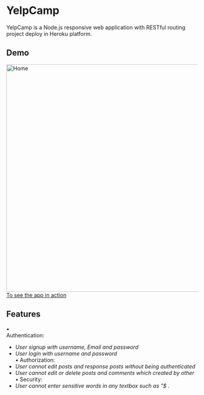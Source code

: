 # YelpCamp

YelpCamp is a Node.js responsive web application with RESTful routing project deploy in Heroku platform.
## Demo
<img alt="Home" src="https://github.com/ja841014/YelpCamp/blob/master/image/Home.png" width="600">
<a href="https://fast-woodland-44234.herokuapp.com/">To see the app in action</a>

## Features
• <br>Authentication:</br>   
*   _User signup with username, Email and password_   
*   _User login with username and password_   
• Authorization:    
*   _User cannot edit posts and response posts without being authenticated_    
*   _User cannot edit or delete posts and comments which created by other_  
• Security: 
*   _User cannot enter sensitive words in any textbox such as "$ . <script> "_    
• Four basic operations - CRUD  
*   _Create, read, update and delete campgrounds_   
*   _Display campgrounds on the Mapbox_     
• Pop up flash messages communicate information with the users  

## Built with

### Frontend
• <a href="https://ejs.co/">ejs</a>     
• <a href="https://getbootstrap.com/docs/4.0/getting-started/introduction/">Bootstrap</a>   
• <a href="https://www.mapbox.com/">Mapbox</a>  
### Backend
• <a href="https://www.mongodb.com/cloud/atlas">MongoDB Atlas</a>   
• <a href="https://cloudinary.com/">Cloudinary</a>  
• <a href="https://expressjs.com/">Express</a>  
• <a href="http://www.passportjs.org/">passport</a>     
• <a href="https://github.com/expressjs/session#express-session">expess-session</a>     
• <a href="https://github.com/wyattdanger/geocoder#geocoder">geocoder</a>   
• <a href="https://github.com/expressjs/method-override#method-override">method-override</a>    
• <a href="https://github.com/jaredhanson/connect-flash#connect-flash">connect-flash</a>    
• <a href="https://www.npmjs.com/package/express-mongo-sanitize">express-mongo-sanitize</a>     
• <a href="https://www.npmjs.com/package/sanitize-html">sanitize-html</a>   
• <a href="https://helmetjs.github.io/">helmet</a>  
### Deploy
• <a href="https://devcenter.heroku.com/">Heroku</a>    


